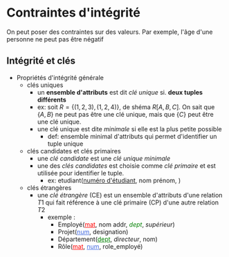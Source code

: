 # Contraintes d'intégrité
On peut poser des contraintes sur des valeurs. Par exemple, l'âge d'une personne ne peut pas être négatif

## Intégrité et clés
 - Propriétés d'intégrité générale
     - clés uniques
         - un **ensemble d'attributs** est dit _clé unique_ si. **deux tuples différents**
         - ex: soit $R=\{(1, 2, 3), (1, 2, 4)\}$, de shéma $R[A, B, C]$. On sait que $\{A,B\}$ ne peut pas être une clé unique, mais que $\{C\}$ peut être une clé unique.
         - une clé unique est dite _minimale_ si elle est la plus petite possible
             - def: ensemble minimal d'attributs qui permet d'identifier un tuple unique
     - clés candidates et clés primaires
         - une _clé candidate_ est une _clé unique minimale_
         - une des _clés candidates_ est choisie comme _clé primaire_ et est utilisée pour identifier le tuple.
             - ex: etudiant(<u>numéro d'étudiant</u>, nom prénom, )
     - clés étrangères
         - une _clé étrangère_ (CE) est un ensemble d'attributs d'une relation $T1$ qui fait référence à une clé primaire (CP) d'une autre relation $T2$
             - exemple :
                 - Employé(<u style="color: red">mat</u>, nom addr, <i style="color:green">dept</i>, *supérieur*)
                 - Projet(<u style="color:royalblue">num</u>, designation)
                 - Département(<u style="color:green">dept</u>, *directeur*, nom)
                 - Rôle(<u style="color:red">mat</u>, <u style="color:royalblue">num</u>, role_employé)